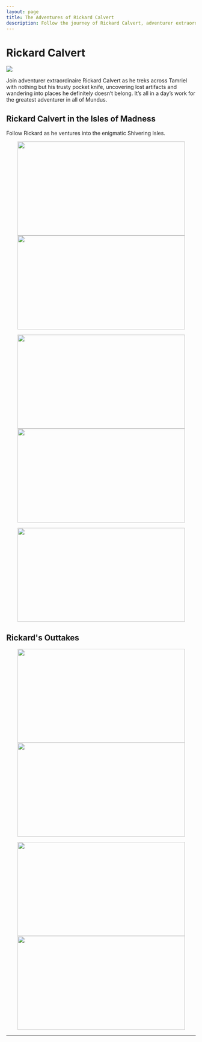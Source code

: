 ```yaml
---
layout: page
title: The Adventures of Rickard Calvert
description: Follow the journey of Rickard Calvert, adventurer extraordinaire!
---
```

# Rickard Calvert
![](https://staticdelivery.nexusmods.com/mods/1704/images/headers/52397_1725415004.jpg)

Join adventurer extraordinaire Rickard Calvert as he treks across Tamriel with nothing but his trusty pocket knife, uncovering lost artifacts and wandering into places he definitely doesn’t belong. It’s all in a day’s work for the greatest adventurer in all of Mundus.

## Rickard Calvert in the Isles of Madness

Follow Rickard as he ventures into the enigmatic Shivering Isles.

<center><a href="https://tatetayloroh.github.io/TateTaylorOH/RickardCalvert/ECSS/MANIA.html"><img src="https://staticdelivery.nexusmods.com/images/1704/61720101-1665548201.png" 
     width="445" 
     height="250" /></a> <a href="https://tatetayloroh.github.io/TateTaylorOH/RickardCalvert/ECSS/DEMENTIA.html"><img src="https://staticdelivery.nexusmods.com/images/1704/61720101-1665855957.png" 
     width="445" 
     height="250" /></a>
     
<a href="https://tatetayloroh.github.io/TateTaylorOH/RickardCalvert/ECSS/FLORAANDFAUNA.html"><img src="https://staticdelivery.nexusmods.com/images/1704/61720101-1666506172.png" 
     width="445" 
     height="250" /></a> <a href="https://tatetayloroh.github.io/TateTaylorOH/RickardCalvert/ECSS/SHEOGORATHSFAITHFUL.html"><img src="https://staticdelivery.nexusmods.com/images/1704/61720101-1667064520.png" 
     width="445" 
     height="250" /></a>
     
<a href="https://tatetayloroh.github.io/TateTaylorOH/RickardCalvert/ECSS/THORONSFAITHFUL.html"><img src="https://staticdelivery.nexusmods.com/images/1704/61720101-1667667974.png" 
     width="445" 
     height="250" /></a></center>

## Rickard's Outtakes

<center><a href="https://raw.githubusercontent.com/TateTaylorOH/TateTaylorOH/refs/heads/main/assets/images/RickardCalvert/RickardMelonNose.png"><img src="https://raw.githubusercontent.com/TateTaylorOH/TateTaylorOH/refs/heads/main/assets/images/RickardCalvert/RickardMelonNose.png" 
     width="445" 
     height="250" /></a> <a href="https://raw.githubusercontent.com/TateTaylorOH/TateTaylorOH/refs/heads/main/assets/images/RickardCalvert/RickardAlwaysHasBeen.png"><img src="https://raw.githubusercontent.com/TateTaylorOH/TateTaylorOH/refs/heads/main/assets/images/RickardCalvert/RickardAlwaysHasBeen.png" 
     width="445" 
     height="250" /></a>
     
<a href="https://raw.githubusercontent.com/TateTaylorOH/TateTaylorOH/refs/heads/main/assets/images/RickardCalvert/RickardMexico.png"><img src="https://raw.githubusercontent.com/TateTaylorOH/TateTaylorOH/refs/heads/main/assets/images/RickardCalvert/RickardMexico.png" 
     width="445" 
     height="250" /></a> <a href="https://raw.githubusercontent.com/TateTaylorOH/TateTaylorOH/refs/heads/main/assets/images/RickardCalvert/RickardYeeHaw.png"><img src="https://raw.githubusercontent.com/TateTaylorOH/TateTaylorOH/refs/heads/main/assets/images/RickardCalvert/RickardYeeHaw.png" 
     width="445" 
     height="250" /></a></center>

---
